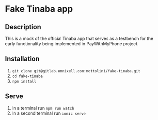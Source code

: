 # Fake Tinaba app

## Description

This is a mock of the official Tinaba app that serves as a testbench for the early functionality being implemented in PayWithMyPhone project.

## Installation

1. `git clone git@gitlab.omnixell.com:mottolini/fake-tinaba.git`
2. `cd fake-tinaba`
3. `npm install`

## Serve

1. In a terminal run `npm run watch`
2. In a second terminal run `ionic serve`